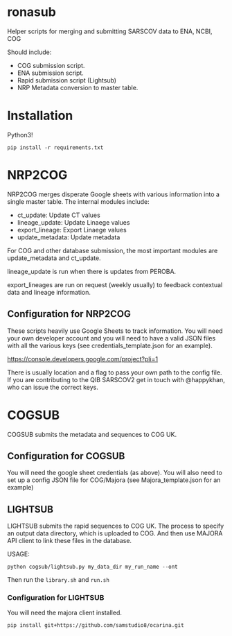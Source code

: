 # ronasub
Helper scripts for merging and submitting SARSCOV data to ENA, NCBI, COG

Should include:

* COG submission script.
* ENA submission script.
* Rapid submission script (Lightsub)
* NRP Metadata conversion to master table.

# Installation
Python3! 

```
pip install -r requirements.txt
```

# NRP2COG

NRP2COG merges disperate Google sheets with various information into a single master table.
The internal modules include: 

* ct_update: Update CT values
* lineage_update: Update Linaege values
* export_lineage: Export Linaege values
* update_metadata: Update metadata

For COG and other database submission, the most important modules are update_metadata and ct_update. 

lineage_update is run when there is updates from PEROBA. 

export_lineages are run on request (weekly usually) to feedback contextual data and lineage information.


## Configuration for NRP2COG
These scripts heavily use Google Sheets to track information. You will need your own developer account and you
 will need to have a valid JSON files with all the various keys (see credentials_template.json for an example). 
 
https://console.developers.google.com/project?pli=1

There is usually location and a flag to pass your own path to the config file. If you are contributing to 
the QIB SARSCOV2 get in touch with @happykhan, who can issue the correct keys. 

# COGSUB 
COGSUB submits the metadata and sequences to COG UK. 

## Configuration for COGSUB
You will need the google sheet credentials (as above). You will also need to set up a config JSON file for COG/Majora (see Majora_template.json for an example)

## LIGHTSUB 
LIGHTSUB submits the rapid sequences to COG UK. The process to specify an output data directory, which is uploaded to COG. And then use MAJORA API client to link these files in the database. 

USAGE:
```
python cogsub/lightsub.py my_data_dir my_run_name --ont 
```
Then run the ```library.sh``` and ```run.sh```

### Configuration for LIGHTSUB
You will need the majora client installed. 

```
pip install git+https://github.com/samstudio8/ocarina.git
```
